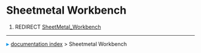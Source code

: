 # Sheetmetal Workbench
1.  REDIRECT [SheetMetal\_Workbench](SheetMetal_Workbench.md)



---
![](images/Right_arrow.png) [documentation index](../README.md) > Sheetmetal Workbench
